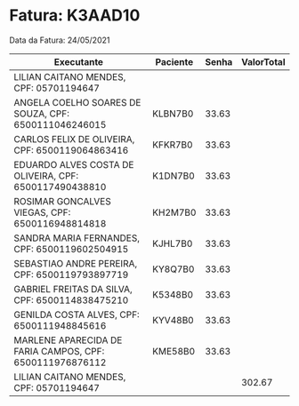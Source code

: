 # Fatura: K3AAD10
Data da Fatura: 24/05/2021

Executante|Paciente|Senha|ValorTotal|
---|---|---|---
LILIAN CAITANO MENDES, CPF: 05701194647|||
|ANGELA COELHO SOARES DE SOUZA, CPF: 6500111046246015|KLBN7B0|33.63
|CARLOS FELIX DE OLIVEIRA, CPF: 6500119064863416|KFKR7B0|33.63
|EDUARDO ALVES COSTA DE OLIVEIRA, CPF: 6500117490438810|K1DN7B0|33.63
|ROSIMAR GONCALVES VIEGAS, CPF: 6500116948814818|KH2M7B0|33.63
|SANDRA MARIA FERNANDES, CPF: 6500119602504915|KJHL7B0|33.63
|SEBASTIAO ANDRE PEREIRA, CPF: 6500119793897719|KY8Q7B0|33.63
|GABRIEL FREITAS DA SILVA, CPF: 6500114838475210|K5348B0|33.63
|GENILDA COSTA ALVES, CPF: 6500111948845616|KYV48B0|33.63
|MARLENE APARECIDA DE FARIA CAMPOS, CPF: 6500111976876112|KME58B0|33.63
LILIAN CAITANO MENDES, CPF: 05701194647|||302.67
